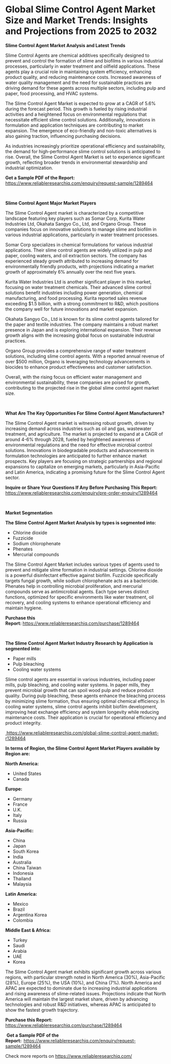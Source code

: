 <p><h1>Global Slime Control Agent Market Size and Market Trends: Insights and Projections from 2025 to 2032</h1></p><p><strong>Slime Control Agent Market Analysis and Latest Trends</strong></p>
<p><p>Slime Control Agents are chemical additives specifically designed to prevent and control the formation of slime and biofilms in various industrial processes, particularly in water treatment and oilfield applications. These agents play a crucial role in maintaining system efficiency, enhancing product quality, and reducing maintenance costs. Increased awareness of water quality management and the need for sustainable practices are driving demand for these agents across multiple sectors, including pulp and paper, food processing, and HVAC systems.</p><p>The Slime Control Agent Market is expected to grow at a CAGR of 5.6% during the forecast period. This growth is fueled by rising industrial activities and a heightened focus on environmental regulations that necessitate efficient slime control solutions. Additionally, innovations in formulation and application techniques are contributing to market expansion. The emergence of eco-friendly and non-toxic alternatives is also gaining traction, influencing purchasing decisions. </p><p>As industries increasingly prioritize operational efficiency and sustainability, the demand for high-performance slime control solutions is anticipated to rise. Overall, the Slime Control Agent Market is set to experience significant growth, reflecting broader trends in environmental stewardship and industrial optimization.</p></p>
<p><strong>Get a Sample PDF of the Report:&nbsp;</strong> <a href="https://www.reliableresearchiq.com/enquiry/request-sample/1289464?utm_campaign=2325&utm_medium=2&utm_source=Github&utm_content=ia&utm_term=29032025&utm_id=slime-control-agent">https://www.reliableresearchiq.com/enquiry/request-sample/1289464</a></p>
<p>&nbsp;</p>
<p><strong>Slime Control Agent Major Market Players</strong></p>
<p><p>The Slime Control Agent market is characterized by a competitive landscape featuring key players such as Somar Corp, Kurita Water Industries Ltd, Okahata Sangyo Co., Ltd, and Organo Group. These companies focus on innovative solutions to manage slime and biofilm in various industrial applications, particularly in water treatment processes.</p><p>Somar Corp specializes in chemical formulations for various industrial applications. Their slime control agents are widely utilized in pulp and paper, cooling waters, and oil extraction sectors. The company has experienced steady growth attributed to increasing demand for environmentally friendly products, with projections indicating a market growth of approximately 6% annually over the next five years.</p><p>Kurita Water Industries Ltd is another significant player in this market, focusing on water treatment chemicals. Their advanced slime control solutions benefit industries including power generation, chemical manufacturing, and food processing. Kurita reported sales revenue exceeding $1.5 billion, with a strong commitment to R&D, which positions the company well for future innovations and market expansion.</p><p>Okahata Sangyo Co., Ltd is known for its slime control agents tailored for the paper and textile industries. The company maintains a robust market presence in Japan and is exploring international expansion. Their revenue growth aligns with the increasing global focus on sustainable industrial practices.</p><p>Organo Group provides a comprehensive range of water treatment solutions, including slime control agents. With a reported annual revenue of over $500 million, Organo is leveraging technology advancements in biocides to enhance product effectiveness and customer satisfaction.</p><p>Overall, with the rising focus on efficient water management and environmental sustainability, these companies are poised for growth, contributing to the projected rise in the global slime control agent market size.</p></p>
<p>&nbsp;</p>
<p><strong>What Are The Key Opportunities For Slime Control Agent Manufacturers?</strong></p>
<p><p>The Slime Control Agent market is witnessing robust growth, driven by increasing demand across industries such as oil and gas, wastewater treatment, and agriculture. The market is projected to expand at a CAGR of around 4-6% through 2028, fueled by heightened awareness of environmental regulations and the need for effective microbial control solutions. Innovations in biodegradable products and advancements in formulation technologies are anticipated to further enhance market prospects. Key players are focusing on strategic partnerships and regional expansions to capitalize on emerging markets, particularly in Asia-Pacific and Latin America, indicating a promising future for the Slime Control Agent sector.</p></p>
<p><strong>Inquire or Share Your Questions If Any Before Purchasing This Report:</strong> <a href="https://www.reliableresearchiq.com/enquiry/pre-order-enquiry/1289464?utm_campaign=2325&utm_medium=2&utm_source=Github&utm_content=ia&utm_term=29032025&utm_id=slime-control-agent">https://www.reliableresearchiq.com/enquiry/pre-order-enquiry/1289464</a></p>
<p>&nbsp;</p>
<p><strong>Market Segmentation</strong></p>
<p><strong>The Slime Control Agent Market Analysis by types is segmented into:</strong></p>
<p><ul><li>Chlorine dioxide</li><li>Fuzzicide</li><li>Sodium chlorophenate</li><li>Phenates</li><li>Mercurial compounds</li></ul></p>
<p><p>The Slime Control Agent Market includes various types of agents used to prevent and mitigate slime formation in industrial settings. Chlorine dioxide is a powerful disinfectant effective against biofilm. Fuzzicide specifically targets fungal growth, while sodium chlorophenate acts as a bactericide. Phenates help in controlling microbial proliferation, and mercurial compounds serve as antimicrobial agents. Each type serves distinct functions, optimized for specific environments like water treatment, oil recovery, and cooling systems to enhance operational efficiency and maintain hygiene.</p></p>
<p><strong>Purchase this Report:&nbsp;</strong><a href="https://www.reliableresearchiq.com/purchase/1289464?utm_campaign=2325&utm_medium=2&utm_source=Github&utm_content=ia&utm_term=29032025&utm_id=slime-control-agent">https://www.reliableresearchiq.com/purchase/1289464</a></p>
<p>&nbsp;</p>
<p><strong>The Slime Control Agent Market Industry Research by Application is segmented into:</strong></p>
<p><ul><li>Paper mills</li><li>Pulp bleaching</li><li>Cooling water systems</li></ul></p>
<p><p>Slime control agents are essential in various industries, including paper mills, pulp bleaching, and cooling water systems. In paper mills, they prevent microbial growth that can spoil wood pulp and reduce product quality. During pulp bleaching, these agents enhance the bleaching process by minimizing slime formation, thus ensuring optimal chemical efficiency. In cooling water systems, slime control agents inhibit biofilm development, improving heat exchange efficiency and system longevity while reducing maintenance costs. Their application is crucial for operational efficiency and product integrity.</p></p>
<p><a href="https://www.reliableresearchiq.com/global-slime-control-agent-market-r1289464?utm_campaign=2325&utm_medium=2&utm_source=Github&utm_content=ia&utm_term=29032025&utm_id=slime-control-agent">&nbsp;https://www.reliableresearchiq.com/global-slime-control-agent-market-r1289464</a></p>
<p><strong>In terms of Region, the Slime Control Agent Market Players available by Region are:</strong></p>
<p>
    <p> <strong> North America: </strong>
        <ul>
            <li>United States</li>
            <li>Canada</li>
        </ul>
        </p> 
    <p> <strong> Europe: </strong>
        <ul>
            <li>Germany</li>
            <li>France</li>
            <li>U.K.</li>
            <li>Italy</li>
            <li>Russia</li>
        </ul>
        </p> 
    <p> <strong> Asia-Pacific: </strong>
        <ul>
            <li>China</li>
            <li>Japan</li>
            <li>South Korea</li>
            <li>India</li>
            <li>Australia</li>
            <li>China Taiwan</li>
            <li>Indonesia</li>
            <li>Thailand</li>
            <li>Malaysia</li>
        </ul>
        </p> 
    <p> <strong> Latin America: </strong>
        <ul>
            <li>Mexico</li>
            <li>Brazil</li>
            <li>Argentina Korea</li>
            <li>Colombia</li>
        </ul>
        </p> 
    <p> <strong> Middle East & Africa: </strong>
        <ul>
            <li>Turkey</li>
            <li>Saudi</li>
            <li>Arabia</li>
            <li>UAE</li>
            <li>Korea</li>
        </ul>
    </p>
    </p>
<p><p>The Slime Control Agent market exhibits significant growth across various regions, with particular strength noted in North America (30%), Asia-Pacific (28%), Europe (25%), the USA (10%), and China (7%). North America and APAC are expected to dominate due to increasing industrial applications and rising awareness of slime-related issues. Projections indicate that North America will maintain the largest market share, driven by advancing technologies and robust R&D initiatives, whereas APAC is anticipated to show the fastest growth trajectory.</p></p>
<p><strong>Purchase this Report: </strong><a href="https://www.reliableresearchiq.com/purchase/1289464?utm_campaign=2325&utm_medium=2&utm_source=Github&utm_content=ia&utm_term=29032025&utm_id=slime-control-agent">https://www.reliableresearchiq.com/purchase/1289464</a></p>
<p>&nbsp;<strong>Get a Sample PDF of the Report:&nbsp;&nbsp;</strong><a href="https://www.reliableresearchiq.com/enquiry/request-sample/1289464?utm_campaign=2325&utm_medium=2&utm_source=Github&utm_content=ia&utm_term=29032025&utm_id=slime-control-agent">https://www.reliableresearchiq.com/enquiry/request-sample/1289464</a></p>
<p><strong></strong></p>
<p>Check more reports on <a href="https://www.reliableresearchiq.com/?utm_campaign=2325&utm_medium=2&utm_source=Github&utm_content=ia&utm_term=29032025&utm_id=slime-control-agent">https://www.reliableresearchiq.com/</a></p>